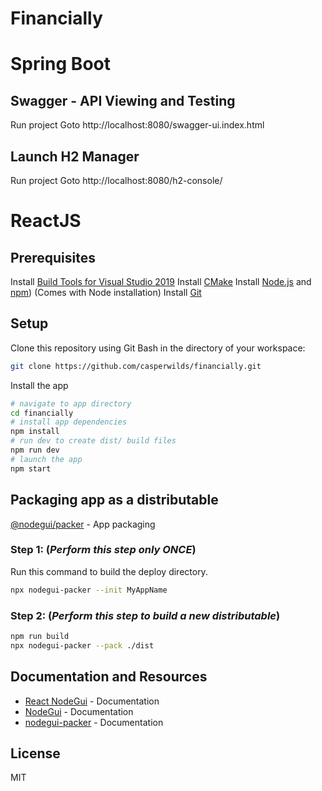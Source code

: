 # Financially

# Spring Boot
## Swagger - API Viewing and Testing
Run project
Goto http://localhost:8080/swagger-ui.index.html

## Launch H2 Manager
Run project
Goto http://localhost:8080/h2-console/


# ReactJS
## Prerequisites

Install [Build Tools for Visual Studio 2019](https://visualstudio.microsoft.com/downloads)
Install [CMake](https://cmake.org/download/)
Install [Node.js](https://nodejs.org/en/download/) and [npm](http://npmjs.com)) (Comes with Node installation)
Install [Git](https://git-scm.com)

## Setup

Clone this repository using Git Bash in the directory of your workspace:

```bash
git clone https://github.com/casperwilds/financially.git
```

Install the app

```bash
# navigate to app directory
cd financially
# install app dependencies
npm install
# run dev to create dist/ build files
npm run dev
# launch the app
npm start
```

## Packaging app as a distributable

[@nodegui/packer](https://github.com/nodegui/packer) - App packaging

### Step 1: (_**Perform this step only ONCE**_)

Run this command to build the deploy directory.
```sh
npx nodegui-packer --init MyAppName
```

### Step 2: (_**Perform this step to build a new distributable**_)

```sh
npm run build
npx nodegui-packer --pack ./dist
```

## Documentation and Resources

- [React NodeGui](https://react.nodegui.org) - Documentation
- [NodeGui](https://nodegui.org) - Documentation
- [nodegui-packer](https://github.com/nodegui/packer) - Documentation

## License

MIT
